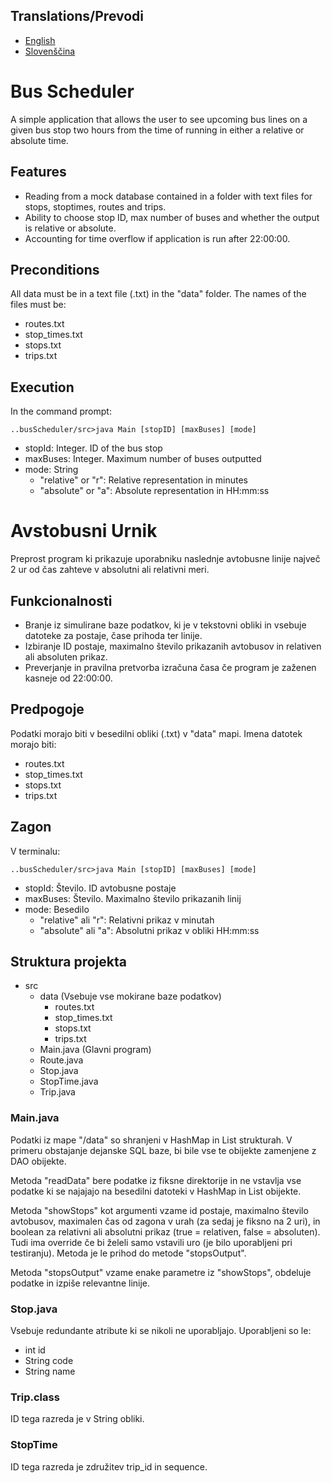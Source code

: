 ## Translations/Prevodi
- [English](#bus-scheduler)
- [Slovenščina](#avstobusni-urnik)

# Bus Scheduler

A simple application that allows the user to see upcoming bus lines on a given bus stop
two hours from the time of running in either a relative or absolute time.

## Features
- Reading from a mock database contained in a folder with text
files for stops, stoptimes, routes and trips.
- Ability to choose stop ID, max number of buses and whether the output is
relative or absolute.
- Accounting for time overflow if application is run after 22:00:00.

## Preconditions
All data must be in a text file (.txt) in the "data" folder. The names of the files must be:
- routes.txt
- stop_times.txt
- stops.txt
- trips.txt

## Execution
In the command prompt:
```
..busScheduler/src>java Main [stopID] [maxBuses] [mode]
```
- stopId: Integer. ID of the bus stop
- maxBuses: Integer. Maximum number of buses outputted
- mode: String
    - "relative" or "r": Relative representation in minutes
    - "absolute" or "a": Absolute representation in HH:mm:ss




# Avstobusni Urnik

Preprost program ki prikazuje uporabniku naslednje avtobusne linije največ 2 ur
od čas zahteve v absolutni ali relativni meri.

## Funkcionalnosti
- Branje iz simulirane baze podatkov, ki je v tekstovni obliki in vsebuje  datoteke
za postaje, čase prihoda ter linije.
- Izbiranje ID postaje, maximalno število prikazanih avtobusov in relativen ali
absoluten prikaz.
- Preverjanje in pravilna pretvorba izračuna časa če program je zaženen kasneje od 22:00:00.

## Predpogoje
Podatki morajo biti v besedilni obliki (.txt) v "data" mapi. Imena datotek morajo biti:
- routes.txt
- stop_times.txt
- stops.txt
- trips.txt

## Zagon
V terminalu:
```
..busScheduler/src>java Main [stopID] [maxBuses] [mode]
```
- stopId: Število. ID avtobusne postaje
- maxBuses: Število. Maximalno število prikazanih linij
- mode: Besedilo
  - "relative" ali "r": Relativni prikaz v minutah
  - "absolute" ali "a": Absolutni prikaz v obliki HH:mm:ss


## Struktura projekta

- src
  - data (Vsebuje vse mokirane baze podatkov)
    - routes.txt
    - stop_times.txt
    - stops.txt
    - trips.txt
  - Main.java (Glavni program)
  - Route.java
  - Stop.java
  - StopTime.java
  - Trip.java

### Main.java
Podatki iz mape "/data" so shranjeni v HashMap in List strukturah. V primeru obstajanje dejanske SQL baze, bi bile vse te obijekte zamenjene z DAO obijekte.

Metoda "readData" bere podatke iz fiksne direktorije in ne vstavlja vse podatke ki
se najajajo na besedilni datoteki v HashMap in List obijekte.

Metoda "showStops" kot argumenti vzame id postaje, maximalno število avtobusov, maximalen čas od zagona v urah (za sedaj je fiksno na 2 uri), in 
boolean za relativni ali absolutni prikaz (true = relativen, false = absoluten).
Tudi ima override če bi želeli samo vstavili uro (je bilo uporabljeni pri testiranju).
Metoda je le prihod do metode "stopsOutput".

Metoda "stopsOutput" vzame enake parametre iz "showStops", obdeluje podatke in izpiše relevantne linije.  

### Stop.java
Vsebuje redundante atribute ki se nikoli ne uporabljajo.
Uporabljeni so le:
- int id
- String code
- String name

### Trip.class
ID tega razreda je v String obliki.

### StopTime
ID tega razreda je združitev trip_id in sequence.